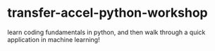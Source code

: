 # transfer-accel-python-workshop
learn coding fundamentals in python, and then walk through a quick application in machine learning!
